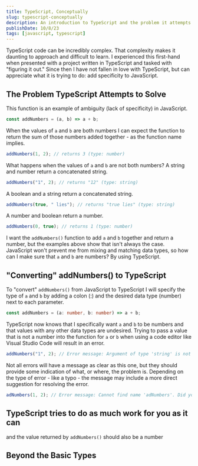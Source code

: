 ```yaml
---
title: TypeScript, Conceptually
slug: typescript-conceptually
description: An introduction to TypeScript and the problem it attempts to solve.
publishDate: 10/8/23
tags: [javascript, typescript]
---
```


TypeScript code can be incredibly complex. That complexity makes it daunting to approach and difficult to learn. I experienced this first-hand when presented with a project written in TypeScript and tasked with "figuring it out." Since then I have not fallen in love with TypeScript, but can appreciate what it is trying to do: add specificity to JavaScript.

## The Problem TypeScript Attempts to Solve

This function is an example of ambiguity (lack of specificity) in JavaScript.

```javascript
const addNumbers = (a, b) => a + b;
```

When the values of `a` and `b` are both numbers I can expect the function to return the sum of those numbers added together - as the function name implies.

```javascript
addNumbers(1, 2); // returns 3 (type: number)
```

What happens when the values of `a` and `b` are not both numbers? A string and number return a concatenated string.

```javascript
addNumbers("1", 2); // returns "12" (type: string)
```

A boolean and a string return a concatenated string.

```javascript
addNumbers(true, " lies"); // returns "true lies" (type: string)
```

A number and boolean return a number.

```javascript
addNumbers(0, true); // returns 1 (type: number)
```

I want the `addNumbers()` function to add `a` and `b` together and return a number, but the examples above show that isn't always the case. JavaScript won't prevent me from mixing and matching data types, so how can I make sure that `a` and `b` are numbers? By using TypeScript.

## "Converting" addNumbers() to TypeScript

To "convert" `addNumbers()` from JavaScript to TypeScript I will specify the type of `a` and `b` by adding a colon (:) and the desired data type (number) next to each parameter.

```typescript
const addNumbers = (a: number, b: number) => a + b;
```

TypeScript now knows that I specifically want `a` and `b` to be numbers and that values with any other data types are undesired. Trying to pass a value that is not a number into the function for `a` or `b` when using a code editor like Visual Studio Code will result in an error.

```typescript
addNumbers("1", 2); // Error message: Argument of type 'string' is not assignable to parameter of type 'number'.
```

Not all errors will have a message as clear as this one, but they should provide some indication of what, or where, the problem is. Depending on the type of error - like a typo - the message may include a more direct suggestion for resolving the error.

```typescript
adNumbers(1, 2); // Error message: Cannot find name 'adNumbers'. Did you mean 'addNumbers'?
```

## TypeScript tries to do as much work for you as it can

and the value returned by `addNumbers()` should also be a number

## Beyond the Basic Types
